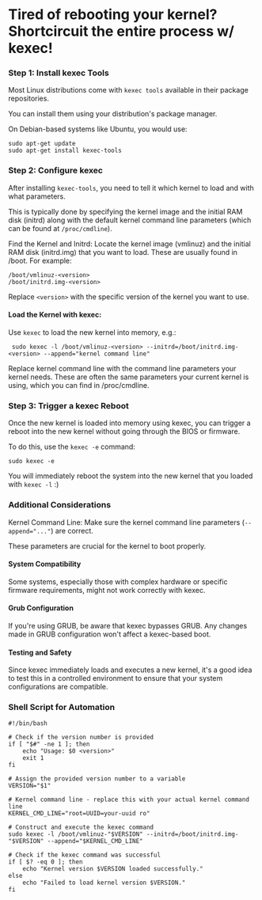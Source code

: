 # Tired of rebooting your kernel? Shortcircuit the entire process w/ kexec!

### Step 1: Install kexec Tools
Most Linux distributions come with `kexec tools` available in their package repositories. 

You can install them using your distribution's package manager. 

On Debian-based systems like Ubuntu, you would use:

```
sudo apt-get update
sudo apt-get install kexec-tools
```
### Step 2: Configure kexec
After installing `kexec-tools`, you need to tell it which kernel to load and with what parameters. 

This is typically done by specifying the kernel image and the initial RAM disk (initrd) along with the default kernel command line parameters (which can be found at `/proc/cmdline`).

Find the Kernel and Initrd:
Locate the kernel image (vmlinuz) and the initial RAM disk (initrd.img) that you want to load. These are usually found in /boot. For example:

```
/boot/vmlinuz-<version>
/boot/initrd.img-<version>
```
Replace `<version>` with the specific version of the kernel you want to use.

#### Load the Kernel with kexec:

Use `kexec` to load the new kernel into memory, e.g.:

```
 sudo kexec -l /boot/vmlinuz-<version> --initrd=/boot/initrd.img-<version> --append="kernel command line"
```
Replace kernel command line with the command line parameters your kernel needs. These are often the same parameters your current kernel is using, which you can find in /proc/cmdline.

### Step 3: Trigger a kexec Reboot
Once the new kernel is loaded into memory using kexec, you can trigger a reboot into the new kernel without going through the BIOS or firmware.

To do this, use the `kexec -e` command:
```
sudo kexec -e
```

You will immediately reboot the system into the new kernel that you loaded with `kexec -l` :)

### Additional Considerations
Kernel Command Line: Make sure the kernel command line parameters (`--append="..."`) are correct. 

These parameters are crucial for the kernel to boot properly.
  

#### System Compatibility
Some systems, especially those with complex hardware or specific firmware requirements, might not work correctly with kexec.

  
#### Grub Configuration
If you're using GRUB, be aware that kexec bypasses GRUB. Any changes made in GRUB configuration won't affect a kexec-based boot.
#### Testing and Safety
Since kexec immediately loads and executes a new kernel, it's a good idea to test this in a controlled environment to ensure that your system configurations are compatible.

### Shell Script for Automation
```
#!/bin/bash

# Check if the version number is provided
if [ "$#" -ne 1 ]; then
    echo "Usage: $0 <version>"
    exit 1
fi

# Assign the provided version number to a variable
VERSION="$1"

# Kernel command line - replace this with your actual kernel command line
KERNEL_CMD_LINE="root=UUID=your-uuid ro"

# Construct and execute the kexec command
sudo kexec -l /boot/vmlinuz-"$VERSION" --initrd=/boot/initrd.img-"$VERSION" --append="$KERNEL_CMD_LINE"

# Check if the kexec command was successful
if [ $? -eq 0 ]; then
    echo "Kernel version $VERSION loaded successfully."
else
    echo "Failed to load kernel version $VERSION."
fi
```
